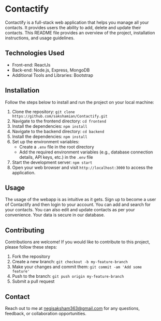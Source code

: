# Contactify

Contactify is a full-stack web application that helps you manage all your contacts. It provides users the ability to add, delete and update their contacts. 
This README file provides an overview of the project, installation instructions, and usage guidelines.

## Technologies Used

- Front-end: ReactJs
- Back-end: Node.js, Express, MongoDB
- Additional Tools and Libraries: Bootstrap

## Installation

Follow the steps below to install and run the project on your local machine:

1. Clone the repository: `git clone https://github.com/sakshamian/Contactify.git`
2. Navigate to the frontend directory: `cd frontend`
3. Install the dependencies: `npm install`
4. Navigate to the backend directory: `cd backend`
5. Install the dependencies: `npm install`
6. Set up the environment variables:
   - Create a `.env` file in the root directory
   - Add the required environment variables (e.g., database connection details, API keys, etc.) in the `.env` file
7. Start the development server: `npm start`
8. Open your web browser and visit `http://localhost:3000` to access the application.

## Usage

The usage of the webapp is as intuitive as it gets. Sign up to become a user of Contactify and then login to your account. 
You can add and search for your contacts. You can also edit and update contacts as per your convenience. Your data is secure in our database.

## Contributing

Contributions are welcome! If you would like to contribute to this project, please follow these steps:

1. Fork the repository
2. Create a new branch: `git checkout -b my-feature-branch`
3. Make your changes and commit them: `git commit -am 'Add some feature'`
4. Push to the branch: `git push origin my-feature-branch`
5. Submit a pull request

## Contact

Reach out to me at <negisaksham363@gmail.com> for any questions, feedback, or collaboration opportunities.


